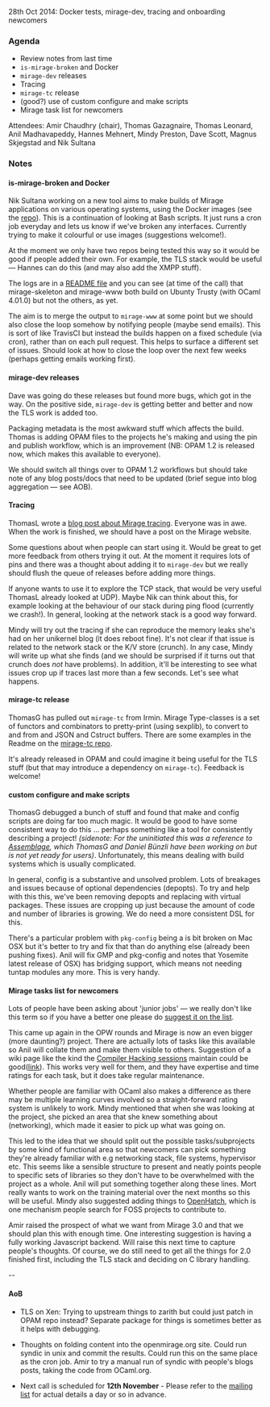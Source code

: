 28th Oct 2014: Docker tests, mirage-dev, tracing and onboarding newcomers

### Agenda ###

* Review notes from last time
* `is-mirage-broken` and Docker
* `mirage-dev` releases
* Tracing
* `mirage-tc` release
* (good?) use of custom configure and make scripts
* Mirage task list for newcomers

Attendees: Amir Chaudhry (chair), Thomas Gazagnaire, Thomas Leonard,
Anil Madhavapeddy, Hannes Mehnert, Mindy Preston, Dave Scott,
Magnus Skjegstad and Nik Sultana


### Notes ###

#### is-mirage-broken and Docker ####

Nik Sultana working on a new tool aims to make builds of Mirage applications
on various operating systems, using the Docker images (see the
[repo][mir-broken-repo]). This is a continuation of looking at Bash scripts.
It just runs a cron job everyday and lets us know if we've broken any
interfaces. Currently trying to make it colourful or use images (suggestions
welcome!).

At the moment we only have two repos being tested this way so it would be good
if people added their own.  For example, the TLS stack would be useful —
Hannes can do this (and may also add the XMPP stuff).

The logs are in a [README file][logs] and you can see (at time of the call)
that mirage-skeleton and mirage-www both build on Ubunty Trusty (with OCaml
4.01.0) but not the others, as yet. 

The aim is to merge the output to `mirage-www` at some point but we should
also close the loop somehow by notifying people (maybe send emails).
This is sort of like TravisCI but instead the builds happen on a fixed
schedule (via cron), rather than on each pull request.  This helps to surface a
different set of issues. Should look at how to close the loop over the next
few weeks (perhaps getting emails working first).

[mir-broken-repo]: https://github.com/mirage/is-mirage-broken/
[logs]: https://github.com/mirage/is-mirage-broken/blob/master/logs/README.md

#### mirage-dev releases ####

Dave was going do these releases but found more bugs, which got in the way. On
the positive side, `mirage-dev` is getting better and better and now the TLS
work is added too. 

Packaging metadata is the most awkward stuff which affects the build.
Thomas is adding OPAM files to the projects he's making and using the pin and
publish workflow, which is an improvement (NB: OPAM 1.2 is released now, which
makes this available to everyone).

We should switch all things over to OPAM 1.2 workflows but should take note of
any blog posts/docs that need to be updated (brief segue into blog aggregation
— see AOB).


#### Tracing ####

ThomasL wrote a [blog post about Mirage tracing][blog-post]. Everyone was in
awe. When the work is finished, we should have a post on the Mirage website. 

Some questions about when people can start using it. Would be great to get
more feedback from others trying it out. At the moment it requires lots of
pins and there was a thought about adding it to `mirage-dev` but we really
should flush the queue of releases before adding more things. 

If anyone wants to use it to explore the TCP stack, that would be very useful 
ThomasL already looked at UDP). Maybe Nik can think about this, for example
looking at the behaviour of our stack during ping flood (currently we crash!).
In general, looking at the network stack is a good way forward.

Mindy will try out the tracing if she can reproduce the memory leaks she's had
on her unikernel blog (it does reboot fine). It's not clear if that issue is
related to the network stack or the K/V store (crunch). In any case, Mindy
will write up what she finds (and we should be surprised if it turns out that
crunch does *not* have problems). In addition, it'll be interesting to see
what issues crop up if traces last more than a few seconds. Let's see what
happens. 

[blog-post]: http://roscidus.com/blog/blog/2014/10/27/visualising-an-asynchronous-monad/


#### mirage-tc release ####

ThomasG has pulled out `mirage-tc` from Irmin.  Mirage Type-classes is a set
of functors and combinators to pretty-print (using sexplib), to convert to and
from and JSON and Cstruct buffers. There are some examples in the Readme on
the [mirage-tc repo][mirage-tc].

It's already released in OPAM and could imagine it being useful for the TLS
stuff (but that may introduce a dependency on `mirage-tc`).
Feedback is welcome!

[mirage-tc]: https://github.com/mirage/mirage-tc


#### custom configure and make scripts ####

ThomasG debugged a bunch of stuff and found that make and config scripts are
doing far too much magic. It would be good to have some consistent way to do
this ... perhaps something like a tool for consistently describing a project!
*(sidenote: For the uninitiated this was a reference to [Assemblage][], which
ThomasG and Daniel Bünzli have been working on but is not yet ready for
users)*. Unfortunately, this means dealing with build systems which is usually
complicated. 

In general, config is a substantive and unsolved problem. Lots of breakages
and issues because of optional dependencies (depopts). To try and help with
this this, we've been removing depopts and replacing with virtual packages.
These issues are cropping up just because the amount of code and number of
libraries is growing. We do need a more consistent DSL for this. 

There's a particular problem with `pkg-config` being a is bit broken on Mac
OSX but it's better to try and fix that than do anything else (already been
pushing fixes). Anil will fix GMP and pkg-config and notes that Yosemite 
latest release of OSX) has bridging support, which means not needing tuntap
modules any more. This is very handy. 

[Assemblage]: https://github.com/samoht/assemblage


#### Mirage tasks list for newcomers ####

Lots of people have been asking about 'junior jobs' — we really don't 
like this term so if you have a better one please do
[suggest it on the list][mir-mail]. 

This came up again in the OPW rounds and Mirage is now an even bigger (more
daunting?) project. There are actually lots of tasks like this available so
Anil will collate them and make them visible to others.  Suggestion of a wiki
page like the kind the [Compiler Hacking sessions][compiler-hacking] maintain
could be good([link][compiler-wiki]). This works very well for them, and they
have expertise and time ratings for each task, but it does take regular
maintenance.

Whether people are familiar with OCaml also makes a difference as there may be
multiple learning curves involved so a straight-forward rating system is
unlikely to work. Mindy mentioned that when she was looking at the project,
she picked an area that she knew something about (networking), which made it
easier to pick up what was going on.  

This led to the idea that we should split out the possible tasks/subprojects
by some kind of functional area so that newcomers can pick something they're
already familiar with e.g networking stack, file systems, hypervisor etc. This
seems like a sensible structure to present and neatly points people to
specific sets of libraries so they don't have to be overwhelmed with the
project as a whole. Anil will put something together along these lines. Mort
really wants to work on the training material over the next months so this
will be useful. Mindy also suggested adding things to [OpenHatch][], which is
one mechanism people search for FOSS projects to contribute to.

Amir raised the prospect of what we want from Mirage 3.0 and that we should
plan this with enough time. One interesting suggestion is having a fully
working Javascript backend. Will raise this next time to capture people's
thoughts. Of course, we do still need to get all the things for 2.0 finished
first, including the TLS stack and deciding on C library handling.

[compiler-hacking]: https://ocamllabs.github.io/compiler-hacking/
[compiler-wiki]: https://github.com/ocamllabs/compiler-hacking/wiki
[OpenHatch]: https://openhatch.org

-- 

#### AoB ####

- TLS on Xen: Trying to upstream things to zarith but could just patch in OPAM
repo instead? Separate package for things is sometimes better as it helps with
debugging.

- Thoughts on folding content into the openmirage.org site. Could run syndic
in unix and commit the results. Could run this on the same place as the cron
job. Amir to try a manual run of syndic with people's blogs posts, taking the
code from OCaml.org. 

- Next call is scheduled for **12th November** - Please refer to the
[mailing list][mir-mail] for actual details a day or so in advance.

[mir-mail]: http://lists.xenproject.org/cgi-bin/mailman/listinfo/mirageos-devel
